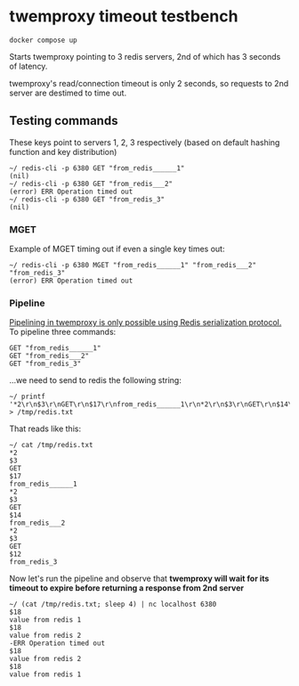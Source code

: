 # twemproxy timeout testbench

```
docker compose up
```


Starts twemproxy pointing to 3 redis servers, 2nd of which has 3 seconds of latency. 

twemproxy's read/connection timeout is only 2 seconds, so requests to 2nd server are destimed to time out.

## Testing commands

These keys point to servers 1, 2, 3 respectively (based on default hashing function and key distribution)
```
~/ redis-cli -p 6380 GET "from_redis______1"
(nil)
~/ redis-cli -p 6380 GET "from_redis___2"
(error) ERR Operation timed out
~/ redis-cli -p 6380 GET "from_redis_3"
(nil)
```

### MGET
Example of MGET timing out if even a single key times out:
```
~/ redis-cli -p 6380 MGET "from_redis______1" "from_redis___2" "from_redis_3"
(error) ERR Operation timed out
```
### Pipeline

[Pipelining in twemproxy is only possible using Redis serialization protocol.](https://github.com/twitter/twemproxy/issues/259)
To pipeline three commands:
```
GET "from_redis______1"
GET "from_redis___2"
GET "from_redis_3"
```
...we need to send to redis the following string:
```
~/ printf '*2\r\n$3\r\nGET\r\n$17\r\nfrom_redis______1\r\n*2\r\n$3\r\nGET\r\n$14\r\nfrom_redis___2\r\n*2\r\n$3\r\nGET\r\n$12\r\nfrom_redis_3\r\n' > /tmp/redis.txt
```
That reads like this:
```
~/ cat /tmp/redis.txt
*2
$3
GET
$17
from_redis______1
*2
$3
GET
$14
from_redis___2
*2
$3
GET
$12
from_redis_3
```
Now let's run the pipeline and observe that **twemproxy will wait for its timeout to expire before returning a response from 2nd server**
```
~/ (cat /tmp/redis.txt; sleep 4) | nc localhost 6380
$18
value from redis 1
$18
value from redis 2
-ERR Operation timed out
$18
value from redis 2
$18
value from redis 1
```
